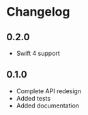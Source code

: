 # Changelog

## 0.2.0
* Swift 4 support

## 0.1.0

* Complete API redesign
* Added tests
* Added documentation
